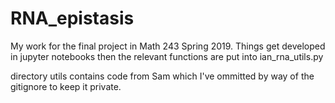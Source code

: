# RNA_epistasis

My work for the final project in Math 243 Spring 2019. Things get developed in jupyter notebooks then the relevant functions are
put into ian_rna_utils.py

directory utils contains code from Sam which I've ommitted by way of the gitignore to keep it private.
